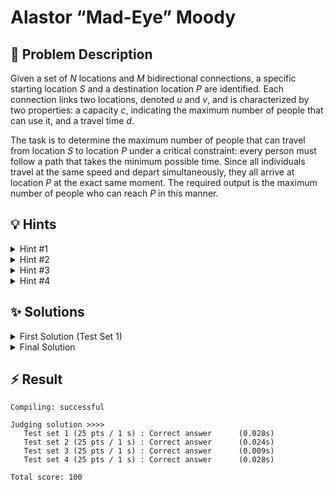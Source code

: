 # Alastor “Mad-Eye” Moody

## 📝 Problem Description

Given a set of $N$ locations and $M$ bidirectional connections, a specific starting location $S$ and a destination location $P$ are identified. Each connection links two locations, denoted $u$ and $v$, and is characterized by two properties: a capacity $c$, indicating the maximum number of people that can use it, and a travel time $d$.

The task is to determine the maximum number of people that can travel from location $S$ to location $P$ under a critical constraint: every person must follow a path that takes the minimum possible time. Since all individuals travel at the same speed and depart simultaneously, they all arrive at location $P$ at the exact same moment. The required output is the maximum number of people who can reach $P$ in this manner.

## 💡 Hints

<details>

<summary>Hint #1</summary>

The problem requires satisfying two different conditions: minimizing the travel time for everyone and maximizing the total number of people. Think about how these two objectives interact. Does one take priority over the other? The problem statement says the plan must be "cautious," meaning everyone *must* take a path of the minimum possible duration.

</details>

<details>

<summary>Hint #2</summary>

If you assume that all edges are part of some shortest path (as in the first test set), this becomes a straightforward **maximum flow** problem. You can ignore the travel times and focus only on the capacities. Model the locations as vertices and connections as edges with their respective capacities, then find the maximum flow from the start to the destination. This gives you the maximum number of people who can travel simultaneously.

</details>

<details>

<summary>Hint #3</summary>

For the general case, not all edges belong to shortest paths. You need to construct a **subgraph containing only the edges that belong to at least one shortest path** from $S$ to $P$. Once you have this "shortest path subgraph," you can run maximum flow on it. The key insight is to identify which edges can actually be used in a cautious plan before attempting to maximize the flow.

</details>

<details>

<summary>Hint #4</summary>

To create the shortest path subgraph: First, run **Dijkstra's algorithm** from $S$ to get distances $d_S(v)$ to all vertices, and from $P$ to get distances $d_P(v)$ from all vertices to $P$. For each edge $(u,v)$ with travel time $d$, include it in your subgraph if $d_S(u) + d + d_P(v) = d_S(P)$ (for direction $u \to v$) or $d_S(v) + d + d_P(u) = d_S(P)$ (for direction $v \to u$). This ensures you only keep edges that lie on some shortest path.

</details>

## ✨ Solutions

<details>

<summary>First Solution (Test Set 1)</summary>

This problem can be modeled as a graph problem where locations are nodes and flyways are edges. The travel time corresponds to the edge weight (or distance), and the number of people a flyway can hold corresponds to its capacity. The overall goal is to find the maximum number of people that can travel from a source node $s$ to a sink node $p$ along paths of the shortest possible length.

For the first test set, we are given a crucial simplifying assumption: *"for every flyway there is some cautious plan that uses it."* This directly implies that **every flyway (edge) in the input is part of at least one shortest path** from $s$ to $p$.

Because all available edges are guaranteed to be on some shortest path, we don't need to worry about filtering them. Any (shortest) path we construct using the given edges will satisfy the minimum time constraint. The problem is therefore reduced to a simpler one: finding the maximum number of people that can travel from $s$ to $p$ using the given network of flyways.

This is a classic **Maximum Flow** problem. We can construct a flow network where:
- The graph structure is given by the input locations and flyways.
- The capacity of each edge is the number of people $c$ the corresponding flyway can accommodate.
- We want to find the maximum flow from the source $s$ to the sink $p$.

Each unit of flow represents one person. By calculating the maximum flow, we find the maximum number of people who can travel from $s$ to $p$ concurrently, which, under the assumptions of Test Set 1, is our final answer.

### Code
```cpp
#include <iostream>

#include <boost/graph/adjacency_list.hpp>
#include <boost/graph/push_relabel_max_flow.hpp>

typedef boost::adjacency_list_traits<boost::vecS, boost::vecS, boost::directedS> traits;
typedef boost::adjacency_list<boost::vecS, boost::vecS, boost::directedS, boost::no_property,
    boost::property<boost::edge_capacity_t, long,
        boost::property<boost::edge_residual_capacity_t, long,
            boost::property<boost::edge_reverse_t, traits::edge_descriptor>>>> graph;

typedef traits::vertex_descriptor vertex_desc;
typedef traits::edge_descriptor edge_desc;

// Custom edge adder class, highly recommended
class edge_adder {
  graph &G;

 public:
  explicit edge_adder(graph &G) : G(G) {}

  void add_edge(int from, int to, long capacity) {
    auto c_map = boost::get(boost::edge_capacity, G);
    auto r_map = boost::get(boost::edge_reverse, G);
    const auto e = boost::add_edge(from, to, G).first;
    const auto rev_e = boost::add_edge(to, from, G).first;
    c_map[e] = capacity;
    c_map[rev_e] = 0; // reverse edge has no capacity!
    r_map[e] = rev_e;
    r_map[rev_e] = e;
  }
};

void solve() {
  // ===== READ INPUT =====
  int n, m, s, p; std::cin >> n >> m >> s >> p;
  
  graph G(n);
  edge_adder adder(G);
  
  for(int i = 0; i < m; ++i) {
    int u, v, c, d; std::cin >> u >> v >> c >> d;
    adder.add_edge(u, v, c);  // Ignore distances for now (for Test Set 1)
  }
  
  // ===== DETERMINE MAX FLOW (= MAX PEOPLE) =====
  long flow = boost::push_relabel_max_flow(G, s, p);

  // ===== OUTPUT =====
  std::cout << flow << std::endl;
}

int main() {
  std::ios_base::sync_with_stdio(false);
  
  int n_tests; std::cin >> n_tests;
  while(n_tests--) { solve(); }
}
```
</details>

<details>

<summary>Final Solution</summary>

The primary challenge in the general version of the problem is that many flyways might not be part of any shortest path. A "cautious plan" forbids using such flyways. Therefore, the approach from the first solution, which assumes all edges are valid, will not work.

The core idea for the final solution is to first identify the subgraph containing **only** the edges that lie on at least one shortest path from the source $s$ to the sink $p$. Once we have this "shortest path subgraph," we can run a max-flow algorithm on it to find the maximum number of people.

The solution can be broken down into three main steps:

1.  **Calculate Shortest Distances:** We need to know the shortest travel time from $s$ to every other location, and from every location to $p$.
    -   We can find the shortest distance from $s$ to all other nodes, $d_s(v)$, by running **Dijkstra's algorithm** starting from $s$.
    -   Similarly, we find the shortest distance from all nodes to $p$, $d_p(v)$, by running Dijkstra's algorithm starting from $p$. Since the flyways are bidirectional, running Dijkstra from $p$ on the original graph gives the shortest distance to $p$.
    -   The shortest travel time from $s$ to $p$ is then simply $d_{min} = d_s(p)$.

2.  **Construct the Shortest Path Subgraph:** We build a new graph for our max-flow calculation. We iterate through every original flyway, which connects locations $u$ and $v$ with travel time $d$ and capacity $c$. A flyway can be part of a shortest path in two directions: $u \to v$ or $v \to u$.
    -   The directed edge $u \to v$ is on a shortest path if and only if the shortest path through it is equal to the overall shortest path:
        $$ d_s(u) + d + d_p(v) = d_{min} $$
    -   Similarly, the directed edge $v \to u$ is on a shortest path if:
        $$ d_s(v) + d + d_p(u) = d_{min} $$
    **Intuition**: Effectively we calculate the shortest path from source to sink, where we force it to take the edge $(u, v)$. If this distance is not the minimal distance, the edge will never be a part of any shortest path, as the best it can do is too slow

3.  **Calculate Maximum Flow:** With the shortest path subgraph constructed, the problem is reduced to a standard max-flow problem. We compute the maximum flow from $s$ to $p$ on this new graph. The resulting flow value is the maximum number of people that can travel according to a "cautious plan."

### Code
```cpp
#include <iostream>
#include <vector>

#include <boost/graph/adjacency_list.hpp>
#include <boost/graph/push_relabel_max_flow.hpp>
#include <boost/graph/dijkstra_shortest_paths.hpp>

// ===== DIJKSTRA GRAPH =====
typedef boost::adjacency_list<boost::vecS, boost::vecS, boost::undirectedS,
  boost::no_property, boost::property<boost::edge_weight_t, int> >      dijkstra_graph;
typedef boost::property_map<dijkstra_graph, boost::edge_weight_t>::type weight_map;
typedef boost::graph_traits<dijkstra_graph>::edge_descriptor            dijkstra_edge_desc;
typedef boost::graph_traits<dijkstra_graph>::vertex_descriptor          dijkstra_vertex_desc;

// ===== FLOW GRAPH =====
typedef boost::adjacency_list_traits<boost::vecS, boost::vecS, boost::directedS> traits;
typedef boost::adjacency_list<boost::vecS, boost::vecS, boost::directedS, boost::no_property,
    boost::property<boost::edge_capacity_t, long,
        boost::property<boost::edge_residual_capacity_t, long,
            boost::property<boost::edge_reverse_t, traits::edge_descriptor>>>> flow_graph;

typedef traits::vertex_descriptor flow_vertex_desc;
typedef traits::edge_descriptor flow_edge_desc;

// Custom edge adder class, highly recommended
class edge_adder {
  flow_graph &G;

 public:
  explicit edge_adder(flow_graph &G) : G(G) {}

  void add_edge(int from, int to, long capacity) {
    auto c_map = boost::get(boost::edge_capacity, G);
    auto r_map = boost::get(boost::edge_reverse, G);
    const auto e = boost::add_edge(from, to, G).first;
    const auto rev_e = boost::add_edge(to, from, G).first;
    c_map[e] = capacity;
    c_map[rev_e] = 0; // reverse edge has no capacity!
    r_map[e] = rev_e;
    r_map[rev_e] = e;
  }
};

void solve() {
  // ===== READ INPUT =====
  int n, m, s, p; std::cin >> n >> m >> s >> p;
  
  std::vector<std::tuple<int, int, int, int>> edges; edges.reserve(m);
  dijkstra_graph dijkstra_G(n);

  for(int i = 0; i < m; ++i) {
    int u, v, c, d; std::cin >> u >> v >> c >> d;
    
    edges.emplace_back(u, v, c, d);
    boost::add_edge(u, v, d, dijkstra_G);
  }
  
  // ===== BUILD SUBGRAPH CONTAINING SHORTEST PATHS =====
  std::vector<int> source_dist_map(n);
  std::vector<int> target_dist_map(n);
  
  boost::dijkstra_shortest_paths(dijkstra_G, s, boost::distance_map(boost::make_iterator_property_map(source_dist_map.begin(), boost::get(boost::vertex_index, dijkstra_G))));
  boost::dijkstra_shortest_paths(dijkstra_G, p, boost::distance_map(boost::make_iterator_property_map(target_dist_map.begin(), boost::get(boost::vertex_index, dijkstra_G))));
  
  int min_dist = source_dist_map[p];

  // Build Subgraph
  flow_graph G(n);
  edge_adder adder(G);
  
  for(const std::tuple<int, int, int, int> &edge : edges) {
    int u = std::get<0>(edge);
    int v = std::get<1>(edge);
    int c = std::get<2>(edge);
    int d = std::get<3>(edge);
    
    // Check if the edge is part of any shortest path
    // Check if the distances are individually smaller than min_dist to avoid overflows
    if(source_dist_map[u] + target_dist_map[v] + d <= min_dist && source_dist_map[u] <= min_dist && target_dist_map[v] <= min_dist) {
      adder.add_edge(u, v, c);
    }
    if(source_dist_map[v] + target_dist_map[u] + d <= min_dist && source_dist_map[v] <= min_dist && target_dist_map[u] <= min_dist) {
      adder.add_edge(v, u, c);
    }
  }
  
  // ===== DETERMINE MAX FLOW (= MAX PEOPLE) =====
  long flow = boost::push_relabel_max_flow(G, s, p);

  // ===== OUTPUT =====
  std::cout << flow << std::endl;
}

int main() {
  std::ios_base::sync_with_stdio(false);
  
  int n_tests; std::cin >> n_tests;
  while(n_tests--) { solve(); }
}
```
</details>

## ⚡ Result

```plaintext
Compiling: successful

Judging solution >>>>
   Test set 1 (25 pts / 1 s) : Correct answer      (0.028s)
   Test set 2 (25 pts / 1 s) : Correct answer      (0.024s)
   Test set 3 (25 pts / 1 s) : Correct answer      (0.009s)
   Test set 4 (25 pts / 1 s) : Correct answer      (0.028s)

Total score: 100
```
